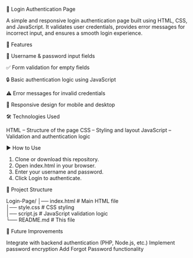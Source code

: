 🔐 Login Authentication Page

A simple and responsive login authentication page built using HTML, CSS, and JavaScript.
It validates user credentials, provides error messages for incorrect input, and ensures a smooth login experience.


🚀 Features

📝 Username & password input fields

✅ Form validation for empty fields

🔒 Basic authentication logic using JavaScript

⚠️ Error messages for invalid credentials

📱 Responsive design for mobile and desktop


🛠️ Technologies Used

HTML – Structure of the page
CSS – Styling and layout
JavaScript – Validation and authentication logic


▶️ How to Use

1. Clone or download this repository.
2. Open index.html in your browser.
3. Enter your username and password.
4. Click Login to authenticate.


📂 Project Structure

Login-Page/
│── index.html     # Main HTML file  
│── style.css      # CSS styling  
│── script.js      # JavaScript validation logic  
└── README.md      # This file


📌 Future Improvements

Integrate with backend authentication (PHP, Node.js, etc.)
Implement password encryption
Add Forgot Password functionality
